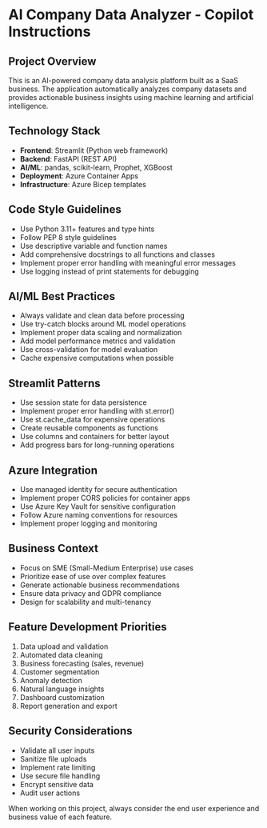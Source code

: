<!-- Use this file to provide workspace-specific custom instructions to Copilot. For more details, visit https://code.visualstudio.com/docs/copilot/copilot-customization#_use-a-githubcopilotinstructionsmd-file -->

# AI Company Data Analyzer - Copilot Instructions

## Project Overview
This is an AI-powered company data analysis platform built as a SaaS business. The application automatically analyzes company datasets and provides actionable business insights using machine learning and artificial intelligence.

## Technology Stack
- **Frontend**: Streamlit (Python web framework)
- **Backend**: FastAPI (REST API)
- **AI/ML**: pandas, scikit-learn, Prophet, XGBoost
- **Deployment**: Azure Container Apps
- **Infrastructure**: Azure Bicep templates

## Code Style Guidelines
- Use Python 3.11+ features and type hints
- Follow PEP 8 style guidelines
- Use descriptive variable and function names
- Add comprehensive docstrings to all functions and classes
- Implement proper error handling with meaningful error messages
- Use logging instead of print statements for debugging

## AI/ML Best Practices
- Always validate and clean data before processing
- Use try-catch blocks around ML model operations
- Implement proper data scaling and normalization
- Add model performance metrics and validation
- Use cross-validation for model evaluation
- Cache expensive computations when possible

## Streamlit Patterns
- Use session state for data persistence
- Implement proper error handling with st.error()
- Use st.cache_data for expensive operations
- Create reusable components as functions
- Use columns and containers for better layout
- Add progress bars for long-running operations

## Azure Integration
- Use managed identity for secure authentication
- Implement proper CORS policies for container apps
- Use Azure Key Vault for sensitive configuration
- Follow Azure naming conventions for resources
- Implement proper logging and monitoring

## Business Context
- Focus on SME (Small-Medium Enterprise) use cases
- Prioritize ease of use over complex features
- Generate actionable business recommendations
- Ensure data privacy and GDPR compliance
- Design for scalability and multi-tenancy

## Feature Development Priorities
1. Data upload and validation
2. Automated data cleaning
3. Business forecasting (sales, revenue)
4. Customer segmentation
5. Anomaly detection
6. Natural language insights
7. Dashboard customization
8. Report generation and export

## Security Considerations
- Validate all user inputs
- Sanitize file uploads
- Implement rate limiting
- Use secure file handling
- Encrypt sensitive data
- Audit user actions

When working on this project, always consider the end user experience and business value of each feature.
